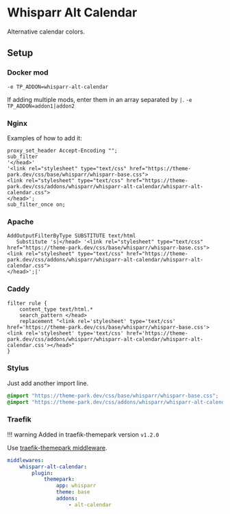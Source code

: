 # Whisparr Alt Calendar

Alternative calendar colors.

<!-- <p>
<a href="screenshot1.png" rel="noopener"><img src="screenshot1.png" alt="Screen Shot 1" /></a>
</p> -->

## Setup

### Docker mod

`-e TP_ADDON=whisparr-alt-calendar`

If adding multiple mods, enter them in an array separated by  `|`. `-e TP_ADDON=addon1|addon2`

### Nginx

Examples of how to add it:

```nginx
proxy_set_header Accept-Encoding "";
sub_filter
'</head>'
'<link rel="stylesheet" type="text/css" href="https://theme-park.dev/css/base/whisparr/whisparr-base.css">
<link rel="stylesheet" type="text/css" href="https://theme-park.dev/css/addons/whisparr/whisparr-alt-calendar/whisparr-alt-calendar.css">
</head>';
sub_filter_once on;
```

### Apache

```nginx
AddOutputFilterByType SUBSTITUTE text/html
   Substitute 's|</head> '<link rel="stylesheet" type="text/css" href="https://theme-park.dev/css/base/whisparr/whisparr-base.css"><link rel="stylesheet" type="text/css" href="https://theme-park.dev/css/addons/whisparr/whisparr-alt-calendar/whisparr-alt-calendar.css">
</head>';|'
```

### Caddy

```nginx
filter rule {
    content_type text/html.*
    search_pattern </head>
    replacement "<link rel='stylesheet' type='text/css' href='https://theme-park.dev/css/base/whisparr/whisparr-base.css'><link rel='stylesheet' type='text/css' href='https://theme-park.dev/css/addons/whisparr/whisparr-alt-calendar/whisparr-alt-calendar.css'></head>"
}
```

### Stylus

Just add another import line.

```css
@import "https://theme-park.dev/css/base/whisparr/whisparr-base.css";
@import "https://theme-park.dev/css/addons/whisparr/whisparr-alt-calendar/whisparr-alt-calendar.css";
```

### Traefik

>
!!! warning
    Added in traefik-themepark version `v1.2.0`

Use <a href="/setup/#traefik" rel="noopener">traefik-themepark middleware</a>.

```yaml
middlewares:
    whisparr-alt-calendar:
        plugin:
            themepark:
                app: whisparr
                theme: base
                addons:
                    - alt-calendar
```
